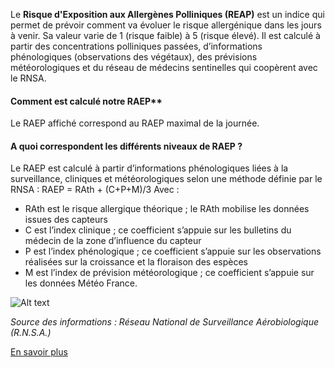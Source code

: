 Le **Risque d'Exposition aux Allergènes Polliniques (REAP)** est un indice qui permet de prévoir comment va évoluer le risque allergénique dans les jours à venir. Sa valeur varie de 1 (risque faible) à 5 (risque élevé). Il est calculé à partir des concentrations polliniques passées, d’informations phénologiques (observations des végétaux), des prévisions météorologiques et du réseau de médecins sentinelles qui coopèrent avec le RNSA.

#### Comment est calculé notre RAEP**

Le RAEP affiché correspond au RAEP maximal de la journée.

#### A quoi correspondent les différents niveaux de RAEP ?

Le RAEP est calculé à partir d’informations phénologiques liées à la surveillance, cliniques et météorologiques selon une méthode définie par le RNSA : RAEP = RAth + (C+P+M)/3
Avec : 
- RAth est le risque allergique théorique ; le RAth mobilise les données issues des capteurs
- C est l’index clinique ; ce coefficient s’appuie sur les bulletins du médecin de la zone d’influence du capteur
- P est l’index phénologique ; ce coefficient s’appuie sur les observations réalisées sur la croissance et la floraison des espèces
- M est l’index de prévision météorologique ; ce coefficient s’appuie sur les données Météo France.

![Alt text](https://www.atmo-hdf.fr/sites/hdf/files/medias/images/2022-03/echelle_pollens_2022.jpg)

_Source des informations : Réseau National de Surveillance Aérobiologique (R.N.S.A.)_

[En savoir plus](https://www.pollens.fr/)
